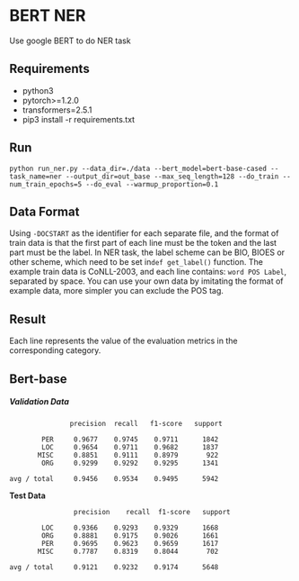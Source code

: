 # BERT NER
Use google BERT to do NER task

## Requirements

- python3
- pytorch>=1.2.0
- transformers=2.5.1
- pip3 install -r requirements.txt

## Run

`python run_ner.py --data_dir=./data --bert_model=bert-base-cased --task_name=ner --output_dir=out_base --max_seq_length=128 --do_train --num_train_epochs=5 --do_eval --warmup_proportion=0.1`

## Data Format

Using `-DOCSTART` as the identifier for each separate file, and the format of train data is that the first part of each line must be the token and the last part must be the label. In NER task, the label scheme can be BIO,  BIOES or other scheme, which need to be set in`def get_label()` function. The example train data is CoNLL-2003, and each line contains: `word POS Label`, separated by space. You can use your own data by imitating the format of example data, more simpler you can exclude the POS tag. 

## Result

Each line represents the value of the evaluation metrics in the corresponding category.

## Bert-base

##### **Validation Data**

```
	  		   precision  recall   f1-score   support

        PER     0.9677    0.9745    0.9711      1842
        LOC     0.9654    0.9711    0.9682      1837
       MISC     0.8851    0.9111    0.8979       922
        ORG     0.9299    0.9292    0.9295      1341

avg / total     0.9456    0.9534    0.9495      5942
```



**Test Data**

```
				precision    recall  f1-score   support

        LOC     0.9366    0.9293    0.9329      1668
        ORG     0.8881    0.9175    0.9026      1661
        PER     0.9695    0.9623    0.9659      1617
       MISC     0.7787    0.8319    0.8044       702

avg / total     0.9121    0.9232    0.9174      5648
```